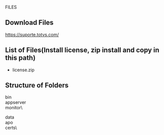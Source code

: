 FILES

## Download Files

<https://suporte.totvs.com/>

## List of Files(Install license, zip install and copy in this path)

- license.zip

## Structure of Folders

bin\
   appserver\
   monitor\

data\
    apo\
    certs\
